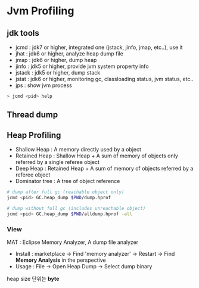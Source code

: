 # Jvm Profiling

## jdk tools

- jcmd : jdk7 or higher, integrated one (jstack, jinfo, jmap, etc..), use it
- jhat : jdk6 or higher, analyze heap dump file
- jmap : jdk6 or higher, dump heap
- jinfo : jdk5 or higher, provide jvm system property info
- jstack : jdk5 or higher, dump stack
- jstat : jdk6 or higher, monitoring gc, classloading status, jvm status, etc..
- jps : show jvm process

```sh
> jcmd <pid> help
```

## Thread dump

## Heap Profiling

- Shallow Heap : A memory directly used by a object
- Retained Heap : Shallow Heap + A sum of memory of objects only referred by a single referee object
- Deep Heap : Retained Heap + A sum of memory of objects referred by a referee object
- Dominator tree : A tree of object reference

```sh
# dump after full gc (reachable object only)
jcmd <pid> GC.heap_dump $PWD/dump.hprof

# dump without full gc (includes unreachable object)
jcmd <pid> GC.heap_dump $PWD/alldump.hprof -all
```

### View

MAT : Eclipse Memory Analyzer, A dump file analyzer

- Install : marketplace -> Find 'memory analyzer' -> Restart -> Find **Memory Analysis** in the perspective
- Usage : File -> Open Heap Dump -> Select dump binary

heap size 단위는 **byte**
